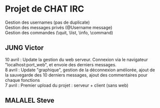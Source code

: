# Projet de CHAT IRC
Gestion des usernames (pas de duplicate)  
Gestion des messages privés (@Username message)  
Gestion des commandes (\quit, \list, \info, \command)  
## JUNG Victor
10 avril : Update la gestion du web serveur. Connexion via le navigateur "localhost:port_web", et envoie des derniers messages.  
8 avril : Update "graphique", gestion de la déconnexion améliorée, ajout de la sauvegarde des 10 derniers messages, ajout des commentaires pour chaque fonctions  
7 avril : Premier upload du projet : serveur + client (sans web)  

## MALALEL Steve
